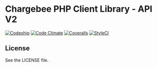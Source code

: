 # Chargebee PHP Client Library - API V2

[![Codeship](https://img.shields.io/codeclimate/maintainability/nathanjdunn/chargebee-php-sdk.svg?style=flat-square)](https://codeclimate.com/github/nathanjdunn/chargebee-php-sdk)
[![Code Climate](https://img.shields.io/codeclimate/maintainability/nathanjdunn/chargebee-php-sdk.svg?style=flat-square)](https://codeclimate.com/github/nathanjdunn/chargebee-php-sdk)
[![Coveralls](https://img.shields.io/coveralls/github/nathanjdunn/chargebee-php-sdk.svg?style=flat-square)](https://coveralls.io/github/nathanjdunn/chargebee-php-sdk)
[![StyleCI](https://styleci.io/repos/116197434/shield)](https://styleci.io/repos/116197434)

## License

See the LICENSE file.

